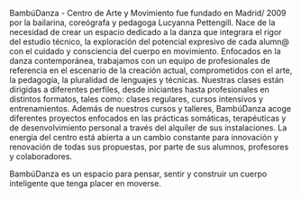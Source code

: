 BambúDanza - Centro de Arte y Movimiento fue fundado en Madrid/ 2009 por la bailarina, coreógrafa y pedagoga Lucyanna Pettengill.
Nace de la necesidad de crear un espacio dedicado a la danza que integrara el rigor del estudio técnico, la exploración del potencial expresivo de cada alumn@ con el cuidado y consciencia del cuerpo en movimiento.
Enfocados en la danza contemporánea, trabajamos con un equipo de profesionales de referencia en el escenario de la creación actual, comprometidos con el arte, la pedagogía, la pluralidad de lenguajes y técnicas.
Nuestras clases están dirigidas a diferentes perfiles, desde iniciantes hasta profesionales en distintos formatos, tales como: clases regulares, cursos intensivos y entrenamientos.
Además de nuestros cursos y talleres, BambúDanza acoge diferentes proyectos enfocados en las prácticas somáticas, terapéuticas y de desenvolvimiento personal a través del alquiler de sus instalaciones.
La energía del centro está abierta a un cambio constante para innovación y renovación de todas sus propuestas, por parte de sus alumnos, profesores y colaboradores.

BambúDanza es un espacio para pensar, sentir y construir un cuerpo inteligente que tenga placer en moverse.
